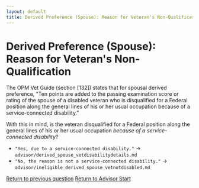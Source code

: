 ```yaml
---
layout: default
title: Derived Preference (Spouse): Reason for Veteran's Non-Qualification
---
```


# Derived Preference (Spouse): Reason for Veteran's Non-Qualification

The OPM Vet Guide (section [132]) states that for spousal derived preference, "Ten points are added to the passing examination score or rating of the spouse of a disabled veteran who is disqualified for a Federal position along the general lines of his or her usual occupation because of a service-connected disability."

With this in mind, is the veteran disqualified for a Federal position along the general lines of his or her usual occupation *because of a service-connected disability*?

*   `"Yes, due to a service-connected disability."` -> `advisor/derived_spouse_vetdisabilitydetails.md`
*   `"No, the reason is not a service-connected disability."` -> `advisor/ineligible_derived_spouse_vetnotdisabled.md`

[Return to previous question](./derived_spouse_vetqualifiedforemployment.md)
[Return to Advisor Start](./start.md)
